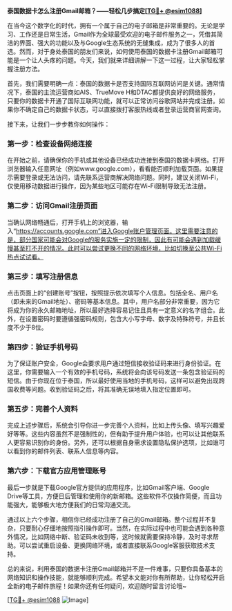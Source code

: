 **泰国数据卡怎么注册Gmail邮箱？——轻松几步搞定[[TG💪+ @esim1088](https://t.me/s/esim1088)]**

在当今这个数字化的时代，拥有一个属于自己的电子邮箱是非常重要的。无论是学习、工作还是日常生活，Gmail作为全球最受欢迎的电子邮件服务之一，凭借其简洁的界面、强大的功能以及与Google生态系统的无缝集成，成为了很多人的首选。然而，对于身处泰国的朋友们来说，如何使用泰国的数据卡注册Gmail邮箱可能是一个让人头疼的问题。今天，我们就来详细讲解一下这一过程，让大家轻松掌握注册方法。

首先，我们需要明确一点：泰国的数据卡是否支持国际互联网访问是关键。通常情况下，泰国的主流运营商如AIS、TrueMove H和DTAC都提供良好的网络服务，只要你的数据卡开通了国际互联网功能，就可以正常访问谷歌网站并完成注册。如果你不确定自己的数据卡状态，可以直接拨打客服热线或者登录运营商官网查询。

接下来，让我们一步步教你如何操作：

### 第一步：检查设备网络连接

在开始之前，请确保你的手机或其他设备已经成功连接到泰国的数据卡网络。打开浏览器输入任意网址（例如www.google.com），看看能否顺利加载页面。如果提示需要登录或无法访问，请先联系运营商解决网络问题。同时，建议关闭Wi-Fi，仅使用移动数据进行操作，因为某些地区可能存在Wi-Fi限制导致无法注册。

### 第二步：访问Gmail注册页面

当确认网络畅通后，打开手机上的浏览器，输入“https://accounts.google.com”进入Google账户管理页面。这里需要注意的是，部分国家可能会对Google的服务实施一定的限制，因此有可能会遇到加载缓慢甚至打不开的情况。此时可以尝试更换不同的网络环境，比如切换至公共Wi-Fi热点试试看。

### 第三步：填写注册信息

点击页面上的“创建账号”按钮，按照提示依次填写个人信息。包括全名、用户名（即未来的Gmail地址）、密码等基本信息。其中，用户名部分非常重要，因为它将成为你的永久邮箱地址，所以最好选择容易记住且具有一定意义的名字组合。此外，在设置密码时要遵循强密码规则，包含大小写字母、数字及特殊符号，并且长度不少于8位。

### 第四步：验证手机号码

为了保证账户安全，Google会要求用户通过短信接收验证码来进行身份验证。在这里，你需要输入一个有效的手机号码，系统将会向该号码发送一条包含验证码的短信。由于你现在位于泰国，所以最好使用当地的手机号码，这样可以避免出现跨国收费等问题。收到验证码之后，将其准确无误地填入指定位置即可。

### 第五步：完善个人资料

完成上述步骤后，系统会引导你进一步完善个人资料，比如上传头像、填写兴趣爱好等等。这些内容虽然不是强制性的，但有助于提升用户体验，也可以让其他联系人更容易识别你的身份。另外，还可以根据自身需求设置隐私保护选项，比如谁可以看到你的邮件列表、联系人信息等内容。

### 第六步：下载官方应用管理账号

最后一步就是下载Google官方提供的应用程序，比如Gmail客户端、Google Drive等工具，方便日后管理和使用你的新邮箱。这些软件不仅操作简便，而且功能强大，能够极大地方便我们的日常沟通交流。

通过以上六个步骤，相信你已经成功注册了自己的Gmail邮箱。整个过程并不复杂，只要耐心仔细地按照指引操作即可。当然，在实际过程中也可能会遇到各种意外情况，比如网络中断、验证码未收到等，这时候就需要保持冷静，及时寻求帮助。可以尝试重启设备、更换网络环境，或者直接联系Google客服获取技术支持。

总的来说，利用泰国的数据卡注册Gmail邮箱并不是一件难事，只要你具备基本的网络知识和操作技能，就能够顺利完成。希望本文能对你有所帮助，让你轻松开启全新的电子邮件旅程！如果你还有任何疑问，欢迎随时留言讨论哦~

[[TG💪+ @esim1088](https://t.me/s/esim1088) ![Image](https://i.postimg.cc/4NQfJmqS/Snipaste-2025-05-13-00-14-12.png)]
